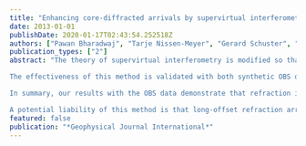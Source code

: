 ```yaml
---
title: "Enhancing core-diffracted arrivals by supervirtual interferometry"
date: 2013-01-01
publishDate: 2020-01-17T02:43:54.252518Z
authors: ["Pawan Bharadwaj", "Tarje Nissen-Meyer", "Gerard Schuster", "P Martin Mai"]
publication_types: ["2"]
abstract: "The theory of supervirtual interferometry is modified so that free-surface related multiple refractions can be used to enhance the signal-to-noise ratio (SNR) of primary refraction events by a factor proportional to  Ns, where Ns is the number of post-critical sources for a specified refraction multiple. We also show that refraction multiples can be transformed into primary refraction events recorded at virtual hydrophones located between the actual hydrophones. Thus, data recorded by a coarse sampling of ocean bottom seismic (OBS) stations can be transformed, in principle, into a virtual survey with P times more OBS stations, where P is the order of the visible free-surface related multiple refractions. The key assumption is that the refraction arrivals are those of head waves, not pure diving waves.

The effectiveness of this method is validated with both synthetic OBS data and an OBS data set recorded offshore from Taiwan. Results show the successful reconstruction of far-offset traces out to a source receiver offset of 120 km. The primary supervirtual traces increase the number of pickable first arrivals from approximately 1600 to more than 3100 for a subset of the OBS data set where the source is only on one side of the recording stations. In addition, the head waves associated with the first-order free-surface refraction multiples allow for the creation of six new common receiver gathers recorded at virtual OBS station located about half way between the actual OBS stations. This doubles the number of OBS stations compared to the original survey and increases the total number of pickable traces from approximately 1600 to more than 6200.

In summary, our results with the OBS data demonstrate that refraction interferometry can sometimes more than quadruple the number of usable traces, increase the source receiver offsets, fill in the receiver line with a denser distribution of OBS stations, and provide more reliable picking of first arrivals.

A potential liability of this method is that long-offset refraction arrivals extracted by interferometry might not necessarily be head waves from deeper refraction interfaces. The extracted arrivals might be from a shallower interface, and so only supply redundant information about that portion of the subsurface. Nevertheless, our tomography example shows the value of these arrivals in reducing artefacts and increasing resolution in the tomogram."
featured: false
publication: "*Geophysical Journal International*"
---
```


